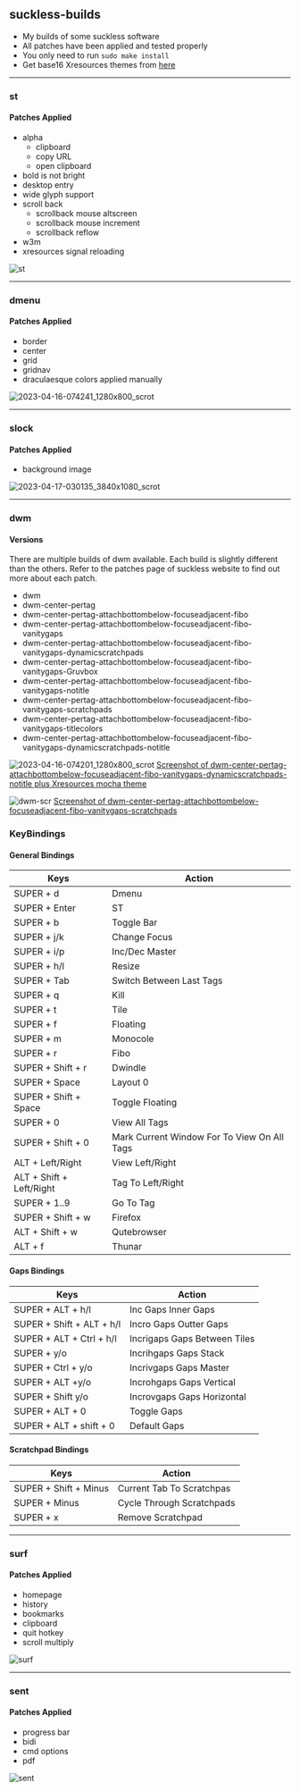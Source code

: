 ## suckless-builds

* My builds of some suckless software <br>
* All patches have been applied and tested properly <br>
* You only need to run <code>sudo make install</code> <br>
* Get base16 Xresources themes from [here](https://github.com/janoamaral/Xresources-themes)
<hr>

### st
#### Patches Applied
- alpha
  - clipboard
  - copy URL
  - open clipboard
- bold is not bright
- desktop entry
- wide glyph support
- scroll back
  - scrollback mouse altscreen
  - scrollback mouse increment
  - scrollback reflow
- w3m
- xresources signal reloading

![st](https://user-images.githubusercontent.com/107309764/232180205-62ea7a9c-f8f8-49d2-986c-a304aa9993e8.png)

<hr>

### dmenu
#### Patches Applied
- border
- center
- grid
- gridnav
- draculaesque colors applied manually 

![2023-04-16-074241_1280x800_scrot](https://user-images.githubusercontent.com/107309764/232266129-b69851bc-2d76-4751-ad7b-0165d1e7f201.png)

<hr>

### slock
#### Patches Applied
- background image

![2023-04-17-030135_3840x1080_scrot](https://user-images.githubusercontent.com/107309764/232349944-2afddf31-0b86-4882-8efb-b1b7abc2f612.png)

<hr>

### dwm
#### Versions
There are multiple builds of dwm available. Each build is slightly different than the others. Refer to the patches page of suckless website to find out more about each patch. 

- dwm
- dwm-center-pertag
- dwm-center-pertag-attachbottombelow-focuseadjacent-fibo
- dwm-center-pertag-attachbottombelow-focuseadjacent-fibo-vanitygaps
- dwm-center-pertag-attachbottombelow-focuseadjacent-fibo-vanitygaps-dynamicscratchpads
- dwm-center-pertag-attachbottombelow-focuseadjacent-fibo-vanitygaps-Gruvbox
- dwm-center-pertag-attachbottombelow-focuseadjacent-fibo-vanitygaps-notitle
- dwm-center-pertag-attachbottombelow-focuseadjacent-fibo-vanitygaps-scratchpads
- dwm-center-pertag-attachbottombelow-focuseadjacent-fibo-vanitygaps-titlecolors
- dwm-center-pertag-attachbottombelow-focuseadjacent-fibo-vanitygaps-dynamicscratchpads-notitle

![2023-04-16-074201_1280x800_scrot](https://user-images.githubusercontent.com/107309764/232266110-71827f24-db04-43ab-bc42-8ac7ce33faca.png)
[Screenshot of dwm-center-pertag-attachbottombelow-focuseadjacent-fibo-vanitygaps-dynamicscratchpads-notitle plus Xresources mocha theme]()

![dwm-scr](https://user-images.githubusercontent.com/107309764/232183377-bd25a59c-faf3-4e21-9c7d-650bceeec170.png)
[Screenshot of dwm-center-pertag-attachbottombelow-focuseadjacent-fibo-vanitygaps-scratchpads]()

### KeyBindings
#### General Bindings
| Keys | Action |
|-----|----|
| SUPER + d                  | Dmenu                                       |
| SUPER + Enter              | ST                                          |
| SUPER + b                  | Toggle Bar                                  |
| SUPER + j/k                | Change Focus                                |
| SUPER + i/p                | Inc/Dec Master                              |
| SUPER + h/l                | Resize                                      |
| SUPER + Tab                | Switch Between Last Tags                    |
| SUPER + q                  | Kill                                        |
| SUPER + t                  | Tile                                        |
| SUPER + f                  | Floating                                    |
| SUPER + m                  | Monocole                                    |
| SUPER + r                  | Fibo                                        |
| SUPER + Shift + r          | Dwindle                                     |
| SUPER + Space              | Layout 0                                    |
| SUPER + Shift + Space      | Toggle Floating                             |
| SUPER + 0                  | View All Tags                               |
| SUPER + Shift + 0          | Mark Current Window For To View On All Tags |
| ALT   + Left/Right         | View Left/Right                             |
| ALT   + Shift + Left/Right | Tag To Left/Right                           |
| SUPER +  1..9               | Go To Tag                                   |
| SUPER + Shift + w          | Firefox                                     |
| ALT + Shift + w          | Qutebrowser                                 |
| ALT + f                  | Thunar                                      |

#### Gaps Bindings
|Keys | Action |
|----|----|
| SUPER + ALT + h/l         | Inc Gaps Inner Gaps   |
| SUPER + Shift + ALT + h/l | Incro Gaps Outter Gaps |
| SUPER + ALT + Ctrl + h/l  | Incrigaps Gaps Between Tiles  |
| SUPER + y/o               | Incrihgaps  Gaps Stack     |
| SUPER + Ctrl + y/o        | Incrivgaps  Gaps Master   |
| SUPER + ALT +y/o          | Incrohgaps  Gaps Vertical |
| SUPER + Shift y/o         | Incrovgaps  Gaps Horizontal |
| SUPER + ALT + 0           | Toggle Gaps               |
| SUPER + ALT + shift + 0   | Default Gaps              |

#### Scratchpad Bindings
|Keys | Action |
|----|----|
| SUPER + Shift + Minus     | Current Tab To Scratchpas |
| SUPER + Minus             | Cycle Through Scratchpads |
| SUPER + x                 | Remove Scratchpad         |

<hr>

### surf
#### Patches Applied
- homepage
- history
- bookmarks
- clipboard
- quit hotkey
- scroll multiply 

![surf](https://user-images.githubusercontent.com/107309764/232350203-f0677bd1-b98e-4aa1-94a0-3470d77cb7ac.png)

<hr>

### sent
#### Patches Applied
- progress bar
- bidi
- cmd options
- pdf

![sent](https://user-images.githubusercontent.com/107309764/232360800-69cf7dcb-d539-45b5-85f2-671a45ce124f.png)



